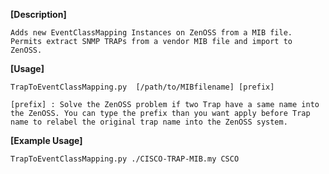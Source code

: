 <b>[Description]</b>

	Adds new EventClassMapping Instances on ZenOSS from a MIB file. Permits extract SNMP TRAPs from a vendor MIB file and import to ZenOSS.

<b>[Usage]</b>

	TrapToEventClassMapping.py  [/path/to/MIBfilename] [prefix]
	
	[prefix] : Solve the ZenOSS problem if two Trap have a same name into the ZenOSS. You can type the prefix than you want apply before Trap name to relabel the original trap name into the ZenOSS system.
	

<b>[Example Usage]</b>

	TrapToEventClassMapping.py ./CISCO-TRAP-MIB.my CSCO